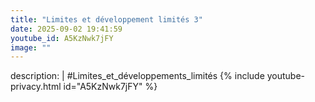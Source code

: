 ```yaml
---
title: "Limites et développement limités 3"
date: 2025-09-02 19:41:59 
youtube_id: A5KzNwk7jFY
image: ""
---
```

description: |
  #Limites_et_développements_limités
{% include youtube-privacy.html id="A5KzNwk7jFY" %}
